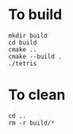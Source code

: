 # To build
```
mkdir build
cd build
cmake ..
cmake --build .
./tetris
```

# To clean
```
cd .. 
rm -r build/*
```
